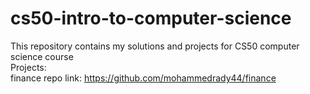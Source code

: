 # cs50-intro-to-computer-science
This repository contains my solutions and projects for CS50 computer science course<br>
Projects:<br>
finance repo link: https://github.com/mohammedrady44/finance
